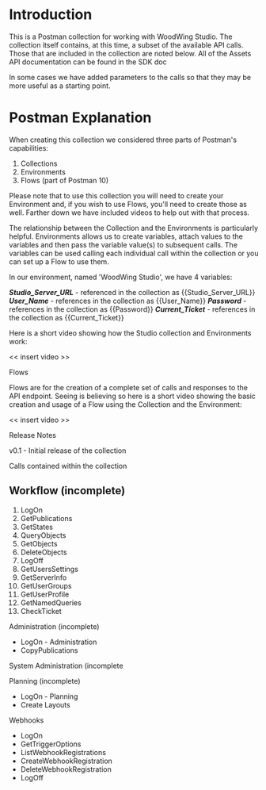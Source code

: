 # Introduction
This is a Postman collection for working with WoodWing Studio. The collection itself contains, at this time, a subset of the available API calls. Those that are included in the collection are noted below. All of the Assets API documentation can be found in the SDK doc

In some cases we have added parameters to the calls so that they may be more useful as a starting point.

# Postman Explanation

When creating this collection we considered three parts of Postman's capabilities:

1. Collections
2. Environments
3. Flows (part of Postman 10)

Please note that to use this collection you will need to create your Environment and, if you wish to use Flows, you'll need to create those as well. Farther down we have included videos to help out with that process.

The relationship between the Collection and the Environments is particularly helpful. Environments allows us to create variables, attach values to the variables and then pass the variable value(s) to subsequent calls. The variables can be used calling each individual call within the collection or you can set up a Flow to use them.

In our environment, named 'WoodWing Studio', we have 4 variables:

***Studio_Server_URL*** - referenced in the collection as {{Studio_Server_URL}}
***User_Name*** - references in the collection as {{User_Name}}
***Password*** - references in the collection as {{Password}}
***Current_Ticket*** - references in the collection as {{Current_Ticket}}

Here is a short video showing how the Studio collection and Environments work:

<< insert video >>

Flows

Flows are for the creation of a complete set of calls and responses to the API endpoint. Seeing is believing so here is a short video showing the basic creation and usage of a Flow using the Collection and the Environment:

<< insert video >>

Release Notes

v0.1 - Initial release of the collection

Calls contained within the collection

## Workflow (incomplete)
 1. LogOn
 2. GetPublications
 3. GetStates
 4. QueryObjects
 5. GetObjects
 6. DeleteObjects
 7. LogOff
 8. GetUsersSettings
 9. GetServerInfo
 10. GetUserGroups
 11. GetUserProfile
 12. GetNamedQueries
 13. CheckTicket

Administration (incomplete)
 - LogOn - Administration
 - CopyPublications

System Administration (incomplete

Planning (incomplete)
 - LogOn - Planning
 - Create Layouts
 
Webhooks
 - LogOn
 - GetTriggerOptions
 - ListWebhookRegistrations
 - CreateWebhookRegistration
 - DeleteWebhookRegistration
 - LogOff
